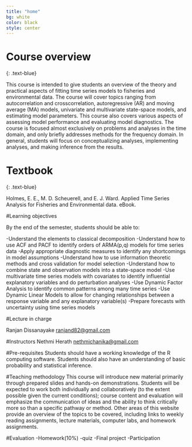 ```yaml
---
title: "home"
bg: white
color: black
style: center
---
```


<!-- ### *whoa, hey an open-source* -->
<!-- {: .text-purple} -->

<!-- <span class="fa-stack subtlecircle" style="font-size:100px; background:rgba(255,166,0,0.1)">
  <i class="fa fa-circle fa-stack-2x text-white"></i>
  <i class="fa fa-bicycle fa-stack-1x text-orange"></i>
</span> -->

# Course overview
{: .text-blue}

This course is intended to give students an overview of the theory and practical aspects of fitting time series models to fisheries and environmental data. The course will cover topics ranging from autocorrelation and crosscorrelation, autoregressive (AR) and moving average (MA) models, univariate and multivariate state-space models, and estimating model parameters. This course also covers various aspects of assessing model performance and evaluating model diagnostics. The course is focused almost exclusively on problems and analyses in the time domain, and only briefly addresses methods for the frequency domain. In general, students will focus on conceptualizing analyses, implementing analyses, and making inference from the results.

# Textbook
{: .text-blue}

Holmes, E. E., M. D. Scheuerell, and E. J. Ward. Applied Time Series Analysis for Fisheries and Environmental data. eBook.

#Learning objectives

By the end of the semester, students should be able to:

-Understand the elements to classical decomposition
-Understand how to use ACF and PACF to identify orders of ARMA(p,q) models for time series data
-Apply appropriate diagnostic measures to identify any shortcomings in model assumptions
-Understand how to use information theoretic methods and cross validation for model selection
-Understand how to combine state and observation models into a state-space model
-Use multivariate time series models with covariates to identify influential explanatory variables and do perturbation analyses
-Use Dynamic Factor Analysis to identify common patterns among many time series
-Use Dynamic Linear Models to allow for changing relationships between a response variable and any explanatory variable(s)
-Prepare forecasts with uncertainty using time series models

#Lecture in charge

Ranjan Dissanayake
ranjand82@gmail.com

#Instructors
Nethmi Herath
nethmichanika@gmail.com

#Pre-requisites
Students should have a working knowledge of the R computing software. Students should also have an understanding of basic probability and statistical inference.

#Teaching methodology
This course will introduce new material primarily through prepared slides and hands-on demonstrations. Students will be expected to work both individually and collaboratively (to the extent possible given the current conditions); course content and evaluation will emphasize the communication of ideas and the ability to think critically more so than a specific pathway or method. Other areas of this website provide an overview of the topics to be covered, including links to weekly reading assignments, lecture materials, computer labs, and homework assignments.

#Evaluation
-Homework(10%)
-quiz
-Final project
-Participation






